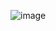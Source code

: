 ![image](https://github.com/chlorineCtrl/WhatTodo/assets/64968814/c49ed00c-07f8-4eed-ae2d-fbc50aaa690a)
